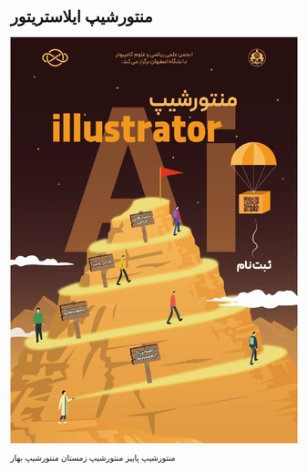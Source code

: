 # منتورشیپ ایلاستریتور

![alt text](./statics/mentoship.illustrator.jpg)

منتورشیپ پاییز
منتورشیپ زمستان
منتورشیپ بهار